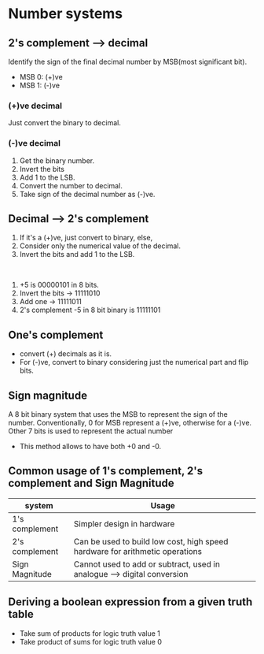 # Number systems

## 2's complement --> decimal

Identify the sign of the final decimal number by MSB(most significant bit).

+ MSB 0: (+)ve 
+ MSB 1: (-)ve

### (+)ve decimal

Just convert the binary to decimal.

### (-)ve decimal 

1. Get the binary number.
1. Invert the bits
1. Add 1 to the LSB.
1. Convert the number to decimal.
1. Take sign of the decimal number as (-)ve.

## Decimal --> 2's complement

1. If it's a (+)ve, just convert to binary, else,
1. Consider only the numerical value of the decimal.
1. Invert the bits and add 1 to the LSB.

<br />

1. +5 is 00000101 in 8 bits. 
1. Invert the bits -> 11111010
1. Add one -> 11111011
1. 2's complement -5 in 8 bit binary is 11111101

## One's complement

+ convert (+) decimals as it is.
+ For (-)ve, convert to binary considering just the numerical part and flip bits.

## Sign magnitude

A 8 bit binary system that uses the MSB to represent the sign of the number. Conventionally,
0 for MSB represent a (+)ve, otherwise for a (-)ve. Other 7 bits is used to represent the 
actual number

+ This method allows to have both +0 and -0.

## Common usage of 1's complement, 2's complement and Sign Magnitude 

| system         | Usage                                                                        |
|----------------|------------------------------------------------------------------------------|
| 1's complement | Simpler design in hardware                                                   |
| 2's complement | Can be used to build low cost, high speed hardware for arithmetic operations |
| Sign Magnitude | Cannot used to add or subtract, used in analogue --> digital conversion      |

## Deriving a boolean expression from a given truth table

+ Take sum of products for logic truth value 1
+ Take product of sums for logic truth value 0
